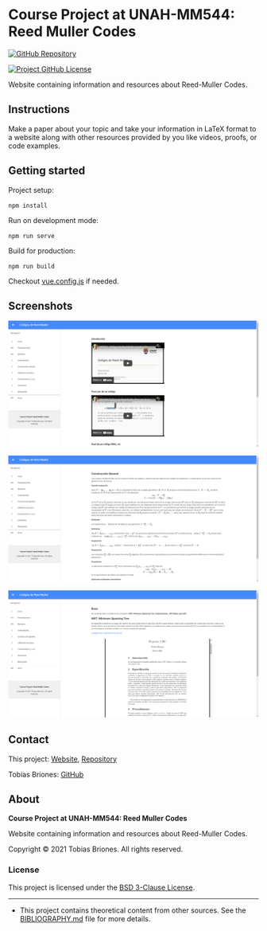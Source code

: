 # Course Project at UNAH-MM544: Reed Muller Codes

[![GitHub Repository](https://raw.githubusercontent.com/tobiasbriones/general-images/main/example-projects/badges/ep-gh-repo-badge.svg)](https://github.com/tobiasbriones/cp-unah-mm544-reed-muller-codes)

[![Project GitHub License](https://img.shields.io/github/license/tobiasbriones/cp-unah-mm544-reed-muller-codes.svg?style=flat-square)](https://github.com/tobiasbriones/cp-unah-mm544-reed-muller-codes/blob/main/LICENSE)

Website containing information and resources about Reed-Muller Codes.

## Instructions

Make a paper about your topic and take your information in LaTeX format to a website along with
other resources provided by you like videos, proofs, or code examples.

## Getting started

Project setup:

```
npm install
```

Run on development mode:

```
npm run serve
```

Build for production:

```
npm run build
```

Checkout [vue.config.js](./vue.config.js) if needed.

## Screenshots

![Screenshot 1](./docs/screenshot-1.png)

![Screenshot 2](./docs/screenshot-2.png)

![Screenshot 3](./docs/screenshot-3.png)


## Contact

This project: [Website](https://tobiasbriones.github.io/cp-unah-mm544-reed-muller-codes),
[Repository](https://github.com/tobiasbriones/cp-unah-mm544-reed-muller-codes)

Tobias Briones: [GitHub](https://github.com/tobiasbriones)

## About

**Course Project at UNAH-MM544: Reed Muller Codes**

Website containing information and resources about Reed-Muller Codes.

Copyright © 2021 Tobias Briones. All rights reserved.

### License

This project is licensed under the [BSD 3-Clause License](LICENSE).

---

- This project contains theoretical content from other sources. See
  the [BIBLIOGRAPHY.md](BIBLIOGRAPHY.md) file for more details.
